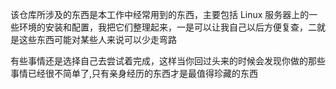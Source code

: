 
该仓库所涉及的东西是本工作中经常用到的东西，主要包括 Linux 服务器上的一些环境的安装和配置，我把它们整理起来，一是可以让我自己以后方便复查，二就是这些东西可能对某些人来说可以少走弯路

有些事情还是选择自己去尝试着完成，这样当你回过头来的时候会发现你做的那些事情已经很不简单了,只有亲身经历的东西才是最值得珍藏的东西

